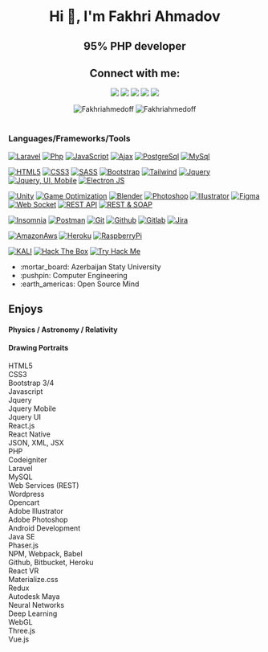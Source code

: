  <h1 align="center">Hi 👋, I'm Fakhri Ahmadov</h1>
<h2 align="center" > 95% PHP developer </h2>

<h2 align="center">Connect with me:</h2>
<p align="center">
  <a href="mailto:fakhriahmedoff@gmail.com"><img src="https://img.shields.io/badge/e‑mail-D14836.svg?style=for-the-badge&logo=GMail&logoColor=white"/></a>
  <a href="https://www.linkedin.com/in/faxri-ahmadov-a7633a154/"><img src="https://img.shields.io/badge/linkedin-0077B5.svg?style=for-the-badge&logo=linkedin&logoColor=white"/></a>
  <a href="https://twitter.com/Fakhriahmedoff"><img src="https://img.shields.io/badge/twitter-1DA1F2.svg?style=for-the-badge&logo=twitter&logoColor=white"/></a>
  <a href="https://www.youtube.com/channel/UCmE8Psks_-SDw9iG1nn6MpQ"><img src="https://img.shields.io/badge/youtube-9116EF.svg?style=for-the-badge&logo=youtube&logoColor=white"/></a>
 <a href="https://www.youtube.com/channel/UCmE8Psks_-SDw9iG1nn6MpQ"><img src="https://img.shields.io/badge/telegram-26A5E4.svg?style=for-the-badge&logo=telegram&logoColor=white"/></a>
</p>

<div align="center">
 <img  src="https://github-readme-stats.vercel.app/api?username=Fakhriahmedoff&show_icons=true&locale=en&theme=onedark" alt="Fakhriahmedoff" />
 <img  align="top" src="https://github-readme-stats.vercel.app/api/top-langs/?username=Fakhriahmedoff&layout=compact&theme=onedark" alt="Fakhriahmedoff" />
</div>

<br/>

### Languages/Frameworks/Tools

[![Laravel](https://img.shields.io/badge/-Laravel-black?style=for-the-badge&logo=Laravel&link=https://github.com/Fakhriahmedoff)](https://github.com/Fakhriahmedoff)
[![Php](https://img.shields.io/badge/-Php-black?style=for-the-badge&logo=php&link=https://github.com/Fakhriahmedoff)](https://github.com/Fakhriahmedoff)
[![JavaScript](https://img.shields.io/badge/-Ajax-black?style=for-the-badge&logo=javascript&link=https://github.com/Fakhriahmedoff)](https://github.com/Fakhriahmedoff)
[![Ajax](https://img.shields.io/badge/-ChakraUI-black?style=for-the-badge&logo=chakra-ui&link=https://github.com/Fakhriahmedoff)](https://github.com/Fakhriahmedoff)
[![PostgreSql](https://img.shields.io/badge/-PostgreSql-black?style=for-the-badge&logo=postgresql&link=https://github.com/Fakhriahmedoff)](https://github.com/Fakhriahmedoff) 
[![MySql](https://img.shields.io/badge/-MySql-black?style=for-the-badge&logo=mysql&link=https://github.com/Fakhriahmedoff)](https://github.com/Fakhriahmedoff) 
<br/>

[![HTML5](https://img.shields.io/badge/-HTML5-black?style=for-the-badge&logo=html5&logoColor=white&link=https://github.com/Fakhriahmedoff)](https://github.com/Fakhriahmedoff) 
[![CSS3](https://img.shields.io/badge/-CSS3-black?style=for-the-badge&logo=visual-studio-code&link=https://github.com/Fakhriahmedoff)](https://github.com/Fakhriahmedoff)
[![SASS](https://img.shields.io/badge/-Sass-black?style=for-the-badge&logo=sass&link=https://github.com/Fakhriahmedoff)](https://github.com/Fakhriahmedoff)
[![Bootstrap](https://img.shields.io/badge/-Greensock-black?style=for-the-badge&logo=Bootstrap&link=https://github.com/Fakhriahmedoff)](https://github.com/Fakhriahmedoff)
[![Tailwind](https://img.shields.io/badge/-Framer-black?style=for-the-badge&logo=Tailwind&link=https://github.com/Fakhriahmedoff)](https://github.com/Fakhriahmedoff)
[![Jquery](https://img.shields.io/badge/-Bootstrap-black?style=for-the-badge&logo=Jquery&link=https://github.com/Fakhriahmedoff)](https://github.com/Fakhriahmedoff)
[![Jquery, UI, Mobile](https://img.shields.io/badge/-Bootstrap-black?style=for-the-badge&logo=Jquery&link=https://github.com/Fakhriahmedoff)](https://github.com/Fakhriahmedoff)
[![Electron JS](https://img.shields.io/badge/-MaterialUi-black?style=for-the-badge&logo=Electron-js&link=https://github.com/Fakhriahmedoff)](https://github.com/Fakhriahmedoff) 
<br/>


[![Unity](https://img.shields.io/badge/-React-black?style=for-the-badge&logo=Unity&link=https://github.com/Fakhriahmedoff)](https://github.com/Fakhriahmedoff) 
[![Game Optimization](https://img.shields.io/badge/-Redux-black?style=for-the-badge&logo=Unity&link=https://github.com/Fakhriahmedoff)](https://github.com/Fakhriahmedoff) 
[![Blender](https://img.shields.io/badge/-ReactRouter-black?style=for-the-badge&logo=Blender&link=https://github.com/Fakhriahmedoff)](https://github.com/Fakhriahmedoff) 
[![Photoshop](https://img.shields.io/badge/-Next-black?style=for-the-badge&logo=Photoshop&link=https://github.com/Fakhriahmedoff)](https://github.com/Fakhriahmedoff) 
[![Illustrator](https://img.shields.io/badge/-Jest-black?style=for-the-badge&logo=Illustrator&link=https://github.com/Fakhriahmedoff)](https://github.com/Fakhriahmedoff) 
[![Figma](https://img.shields.io/badge/-Figma-black?style=for-the-badge&logo=figma&link=https://github.com/Fakhriahmedoff)](https://github.com/Fakhriahmedoff)
[![Web Socket](https://img.shields.io/badge/-Socket.io-black?style=for-the-badge&logo=socket.io&link=https://github.com/Fakhriahmedoff)](https://github.com/Fakhriahmedoff) 
[![REST API](https://img.shields.io/badge/-JWT-black?style=for-the-badge&logo=json-web-tokens&link=https://github.com/Fakhriahmedoff)](https://github.com/Fakhriahmedoff) 
[![REST & SOAP](https://img.shields.io/badge/-GraphQL-black?style=for-the-badge&logo=graphql&link=https://github.com/Fakhriahmedoff)](https://github.com/Fakhriahmedoff) 
<br/>

[![Insomnia](https://img.shields.io/badge/-Insomnia-black?style=for-the-badge&logo=insomnia&link=https://github.com/Fakhriahmedoff)](https://github.com/Fakhriahmedoff) 
[![Postman](https://img.shields.io/badge/-Postman-black?style=for-the-badge&logo=postman&link=https://github.com/Fakhriahmedoff)](https://github.com/Fakhriahmedoff) 
[![Git](https://img.shields.io/badge/-Git-black?style=for-the-badge&logo=git&link=https://github.com/Fakhriahmedoff)](https://github.com/Fakhriahmedoff) 
[![Github](https://img.shields.io/badge/-Github-black?style=for-the-badge&logo=github&link=https://github.com/Fakhriahmedoff)](https://github.com/Fakhriahmedoff) 
[![Gitlab](https://img.shields.io/badge/-Gitlab-black?style=for-the-badge&logo=gitlab&link=https://github.com/Fakhriahmedoff)](https://github.com/Fakhriahmedoff) 
[![Jira](https://img.shields.io/badge/-Jira-black?style=for-the-badge&logo=jira&link=https://github.com/Fakhriahmedoff)](https://github.com/Fakhriahmedoff) 
<br/>



[![AmazonAws](https://img.shields.io/badge/-AmazonAws-black?style=for-the-badge&logo=amazon-aws&link=https://github.com/Fakhriahmedoff)](https://github.com/Fakhriahmedoff)
[![Heroku](https://img.shields.io/badge/-Heroku-black?style=for-the-badge&logo=heroku&link=https://github.com/Fakhriahmedoff)](https://github.com/Fakhriahmedoff)
[![RaspberryPi](https://img.shields.io/badge/-RaspberryPi-black?style=for-the-badge&logo=raspberry-pi&link=https://github.com/Fakhriahmedoff)](https://github.com/Fakhriahmedoff)

[![KALI](https://img.shields.io/badge/-KALI-black?style=for-the-badge&logo=kali-linux&link=https://github.com/Fakhriahmedoff)](https://github.com/Fakhriahmedoff)
[![Hack The Box](https://img.shields.io/badge/-HackTheBox-black?style=for-the-badge&logo=hack-the-box&link=https://github.com/Fakhriahmedoff)](https://github.com/Fakhriahmedoff)
[![Try Hack Me](https://img.shields.io/badge/-TryHackMe-black?style=for-the-badge&logo=tryhackme&link=https://github.com/Fakhriahmedoff)](https://github.com/Fakhriahmedoff)

<ul>
  <li listStyle='none'> :mortar_board: Azerbaijan Staty University </li>
  <li> :pushpin: Computer Engineering </li>
  <li> :earth_americas: Open Source Mind </li>
</ul>

<div>
 <h2> Enjoys</h3>
 <h4> Physics / Astronomy / Relativity </h4> 
 <h4> Drawing Portraits </h4>
</div>



<div class="professional-skills">
                                                            <div class="chip" title="HTML5">
                                    <!-- <img src="" alt="HTML5"> -->
                                        HTML5                                </div>                                 <div class="chip" title="CSS3">
                                    <!-- <img src="" alt="CSS3"> -->
                                        CSS3                                </div>                                 <div class="chip" title="Bootstrap 3/4">
                                    <!-- <img src="" alt="Bootstrap 3/4"> -->
                                        Bootstrap 3/4                                </div>                                 <div class="chip" title="Javascript">
                                    <!-- <img src="" alt="Javascript"> -->
                                        Javascript                                </div>                                 <div class="chip" title="Jquery">
                                    <!-- <img src="" alt="Jquery"> -->
                                        Jquery                                </div>                                 <div class="chip" title="Jquery Mobile">
                                    <!-- <img src="" alt="Jquery Mobile"> -->
                                        Jquery Mobile                                </div>                                 <div class="chip" title="Jquery UI">
                                    <!-- <img src="" alt="Jquery UI"> -->
                                        Jquery UI                                </div>                                 <div class="chip" title="React.js">
                                    <!-- <img src="" alt="React.js"> -->
                                        React.js                                </div>                                 <div class="chip" title="React Native">
                                    <!-- <img src="" alt="React Native"> -->
                                        React Native                                </div>                                 <div class="chip" title="JSON, XML, JSX">
                                    <!-- <img src="" alt="JSON, XML, JSX"> -->
                                        JSON, XML, JSX                                </div>                                 <div class="chip" title="PHP">
                                    <!-- <img src="" alt="PHP"> -->
                                        PHP                                </div>                                 <div class="chip" title="Codeigniter">
                                    <!-- <img src="" alt="Codeigniter"> -->
                                        Codeigniter                                </div>                                 <div class="chip" title="Laravel">
                                    <!-- <img src="" alt="Laravel"> -->
                                        Laravel                                </div>                                 <div class="chip" title="MySQL">
                                    <!-- <img src="" alt="MySQL"> -->
                                        MySQL                                </div>                                 <div class="chip" title="Web Services (REST)">
                                    <!-- <img src="" alt="Web Services (REST)"> -->
                                        Web Services (REST)                                </div>                                 <div class="chip" title="Wordpress">
                                    <!-- <img src="" alt="Wordpress"> -->
                                        Wordpress                                </div>                                 <div class="chip" title="Opencart">
                                    <!-- <img src="" alt="Opencart"> -->
                                        Opencart                                </div>                                 <div class="chip" title="Adobe Illustrator">
                                    <!-- <img src="" alt="Adobe Illustrator"> -->
                                        Adobe Illustrator                                </div>                                 <div class="chip" title="Adobe Photoshop">
                                    <!-- <img src="" alt="Adobe Photoshop"> -->
                                        Adobe Photoshop                                </div>                                 <div class="chip" title="Android Development">
                                    <!-- <img src="" alt="Android Development"> -->
                                        Android Development                                </div>                                 <div class="chip" title="Java SE">
                                    <!-- <img src="" alt="Java SE"> -->
                                        Java SE                                </div>                                 <div class="chip" title="Phaser.js">
                                    <!-- <img src="" alt="Phaser.js"> -->
                                        Phaser.js                                </div>                                 <div class="chip" title="NPM, Webpack, Babel">
                                    <!-- <img src="" alt="NPM, Webpack, Babel"> -->
                                        NPM, Webpack, Babel                                </div>                                 <div class="chip" title="Github, Bitbucket, Heroku">
                                    <!-- <img src="" alt="Github, Bitbucket, Heroku"> -->
                                        Github, Bitbucket, Heroku                                </div>                                 <div class="chip" title="React VR">
                                    <!-- <img src="" alt="React VR"> -->
                                        React VR                                </div>                                 <div class="chip" title="Materialize.css">
                                    <!-- <img src="" alt="Materialize.css"> -->
                                        Materialize.css                                </div>                                 <div class="chip" title="Redux">
                                    <!-- <img src="" alt="Redux"> -->
                                        Redux                                </div>                                 <div class="chip" title="Autodesk Maya">
                                    <!-- <img src="" alt="Autodesk Maya"> -->
                                        Autodesk Maya                                </div>                                 <div class="chip" title="Neural Networks">
                                    <!-- <img src="" alt="Neural Networks"> -->
                                        Neural Networks                                </div>                                 <div class="chip" title="Deep Learning">
                                    <!-- <img src="" alt="Deep Learning"> -->
                                        Deep Learning                                </div>                                 <div class="chip" title="WebGL">
                                    <!-- <img src="" alt="WebGL"> -->
                                        WebGL                                </div>                                 <div class="chip" title="Three.js">
                                    <!-- <img src="" alt="Three.js"> -->
                                        Three.js                                </div>                                 <div class="chip" title="Vue.js">
                                    <!-- <img src="" alt="Vue.js"> -->
                                        Vue.js                                </div>          
                        </div>
